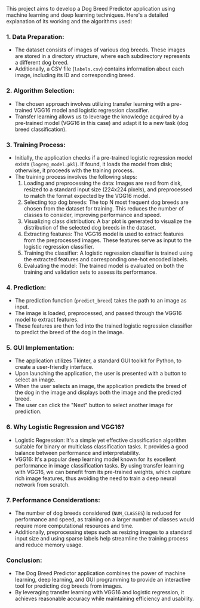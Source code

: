 This project aims to develop a Dog Breed Predictor application using machine learning and deep learning techniques. Here's a detailed explanation of its working and the algorithms used:

### 1. Data Preparation:

- The dataset consists of images of various dog breeds. These images are stored in a directory structure, where each subdirectory represents a different dog breed.
- Additionally, a CSV file (`labels.csv`) contains information about each image, including its ID and corresponding breed.

### 2. Algorithm Selection:

- The chosen approach involves utilizing transfer learning with a pre-trained VGG16 model and logistic regression classifier.
- Transfer learning allows us to leverage the knowledge acquired by a pre-trained model (VGG16 in this case) and adapt it to a new task (dog breed classification).

### 3. Training Process:

- Initially, the application checks if a pre-trained logistic regression model exists (`logreg_model.pkl`). If found, it loads the model from disk; otherwise, it proceeds with the training process.
- The training process involves the following steps:
  1. Loading and preprocessing the data: Images are read from disk, resized to a standard input size (224x224 pixels), and preprocessed to match the format expected by the VGG16 model.
  2. Selecting top dog breeds: The top N most frequent dog breeds are chosen from the dataset for training. This reduces the number of classes to consider, improving performance and speed.
  3. Visualizing class distribution: A bar plot is generated to visualize the distribution of the selected dog breeds in the dataset.
  4. Extracting features: The VGG16 model is used to extract features from the preprocessed images. These features serve as input to the logistic regression classifier.
  5. Training the classifier: A logistic regression classifier is trained using the extracted features and corresponding one-hot encoded labels.
  6. Evaluating the model: The trained model is evaluated on both the training and validation sets to assess its performance.

### 4. Prediction:

- The prediction function (`predict_breed`) takes the path to an image as input.
- The image is loaded, preprocessed, and passed through the VGG16 model to extract features.
- These features are then fed into the trained logistic regression classifier to predict the breed of the dog in the image.

### 5. GUI Implementation:

- The application utilizes Tkinter, a standard GUI toolkit for Python, to create a user-friendly interface.
- Upon launching the application, the user is presented with a button to select an image.
- When the user selects an image, the application predicts the breed of the dog in the image and displays both the image and the predicted breed.
- The user can click the "Next" button to select another image for prediction.

### 6. Why Logistic Regression and VGG16?

- Logistic Regression: It's a simple yet effective classification algorithm suitable for binary or multiclass classification tasks. It provides a good balance between performance and interpretability.
- VGG16: It's a popular deep learning model known for its excellent performance in image classification tasks. By using transfer learning with VGG16, we can benefit from its pre-trained weights, which capture rich image features, thus avoiding the need to train a deep neural network from scratch.

### 7. Performance Considerations:

- The number of dog breeds considered (`NUM_CLASSES`) is reduced for performance and speed, as training on a larger number of classes would require more computational resources and time.
- Additionally, preprocessing steps such as resizing images to a standard input size and using sparse labels help streamline the training process and reduce memory usage.

### Conclusion:

- The Dog Breed Predictor application combines the power of machine learning, deep learning, and GUI programming to provide an interactive tool for predicting dog breeds from images.
- By leveraging transfer learning with VGG16 and logistic regression, it achieves reasonable accuracy while maintaining efficiency and usability.
